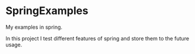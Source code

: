 SpringExamples
==============

My examples in spring.

In this project I test different features of spring and store them to the future usage.
